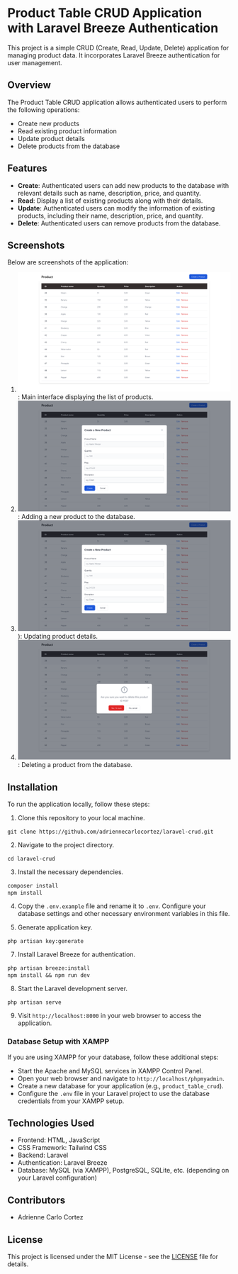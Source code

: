 # Product Table CRUD Application with Laravel Breeze Authentication

This project is a simple CRUD (Create, Read, Update, Delete) application for managing product data. It incorporates Laravel Breeze authentication for user management.

## Overview

The Product Table CRUD application allows authenticated users to perform the following operations:

-   Create new products
-   Read existing product information
-   Update product details
-   Delete products from the database

## Features

-   **Create**: Authenticated users can add new products to the database with relevant details such as name, description, price, and quantity.
-   **Read**: Display a list of existing products along with their details.
-   **Update**: Authenticated users can modify the information of existing products, including their name, description, price, and quantity.
-   **Delete**: Authenticated users can remove products from the database.

## Screenshots

Below are screenshots of the application:

1. ![Product Table](image.png): Main interface displaying the list of products.
2. ![Create a Product](image-1.png): Adding a new product to the database.
3. ![Update a Product](image-2.png)): Updating product details.
4. ![Delete a Product](image-3.png): Deleting a product from the database.

## Installation

To run the application locally, follow these steps:

1. Clone this repository to your local machine.

```
git clone https://github.com/adriennecarlocortez/laravel-crud.git
```

2. Navigate to the project directory.

```
cd laravel-crud
```

3. Install the necessary dependencies.

```
composer install
npm install
```

4. Copy the `.env.example` file and rename it to `.env`. Configure your database settings and other necessary environment variables in this file.

5. Generate application key.

```
php artisan key:generate
```

7. Install Laravel Breeze for authentication.

```
php artisan breeze:install
npm install && npm run dev
```

8. Start the Laravel development server.

```
php artisan serve
```

9. Visit `http://localhost:8000` in your web browser to access the application.

### Database Setup with XAMPP

If you are using XAMPP for your database, follow these additional steps:

-   Start the Apache and MySQL services in XAMPP Control Panel.
-   Open your web browser and navigate to `http://localhost/phpmyadmin`.
-   Create a new database for your application (e.g., `product_table_crud`).
-   Configure the `.env` file in your Laravel project to use the database credentials from your XAMPP setup.

## Technologies Used

-   Frontend: HTML, JavaScript
-   CSS Framework: Tailwind CSS
-   Backend: Laravel
-   Authentication: Laravel Breeze
-   Database: MySQL (via XAMPP), PostgreSQL, SQLite, etc. (depending on your Laravel configuration)

## Contributors

-   Adrienne Carlo Cortez

## License

This project is licensed under the MIT License - see the [LICENSE](LICENSE) file for details.
